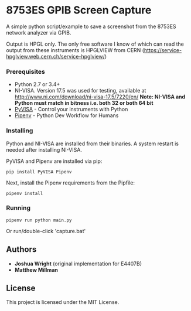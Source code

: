 # 8753ES GPIB Screen Capture

A simple python script/example to save a screenshot from the 8753ES network analyzer via GPIB.

Output is HPGL only. The only free software I know of which can read the output from these instruments
is HPGLVIEW from CERN (https://service-hpglview.web.cern.ch/service-hpglview/)

### Prerequisites

* Python 2.7 or 3.4+
* NI-VISA. Version 17.5 was used for testing, available at http://www.ni.com/download/ni-visa-17.5/7220/en/
**Note: NI-VISA and Python must match in bitness i.e. both 32 or both 64 bit**
* [PyVISA](http://pyvisa.readthedocs.io/en/stable/index.html)  - Control your instruments with Python
* [Pipenv](https://docs.pipenv.org/) - Python Dev Workflow for Humans

### Installing

Python and NI-VISA are installed from their binaries. A system restart is needed after installing NI-VISA.

PyVISA and Pipenv are installed via pip:

```
pip install PyVISA Pipenv
```

Next, install the Pipenv requirements from the Pipfile:

```
pipenv install
```

### Running

```
pipenv run python main.py 
```
Or run/double-click 'capture.bat'

## Authors

* **Joshua Wright** (original implementation for E4407B)
* **Matthew Millman**

## License

This project is licensed under the MIT License.